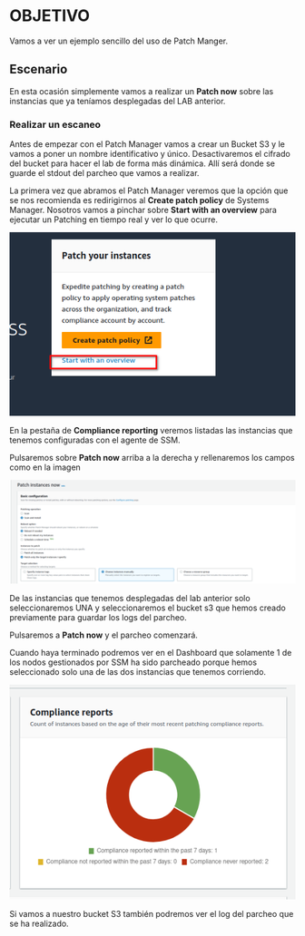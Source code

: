 # OBJETIVO 

Vamos a ver un ejemplo sencillo del uso de Patch Manger.

## Escenario

En esta ocasión simplemente vamos a realizar un **Patch now** sobre las instancias que ya teníamos desplegadas del LAB anterior.

### Realizar un escaneo

Antes de empezar con el Patch Manager vamos a crear un Bucket S3 y le vamos a poner un nombre identificativo y único. Desactivaremos el cifrado del bucket para hacer el lab de forma más dinámica. Allí será donde se guarde el stdout del parcheo que vamos a realizar. 

La primera vez que abramos el Patch Manager veremos que la opción que se nos recomienda es redirigirnos al **Create patch policy** de Systems Manager. Nosotros vamos a pinchar sobre **Start with an overview**  para ejecutar un Patching en tiempo real y ver lo que ocurre.

![](images/20.png)

En la pestaña de **Compliance reporting** veremos listadas las instancias que tenemos configuradas con el agente de SSM.

Pulsaremos sobre **Patch now** arriba a la derecha y rellenaremos los campos como en la imagen

![](images/21.png)

De las instancias que tenemos desplegadas del lab anterior solo seleccionaremos UNA y seleccionaremos el bucket s3 que hemos creado previamente para guardar los logs del parcheo.

Pulsaremos a **Patch now** y el parcheo comenzará.

Cuando haya terminado podremos ver en el Dashboard que solamente 1 de los nodos gestionados por SSM ha sido parcheado porque hemos seleccionado solo una de las dos instancias que tenemos corriendo.

![](images/22.png)

Si vamos a nuestro bucket S3 también podremos ver el log del parcheo que se ha realizado.